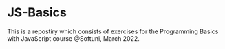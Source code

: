 # JS-Basics
This is a repostiry which consists of exercises for the Programming Basics with JavaScript course @Softuni, March 2022.
